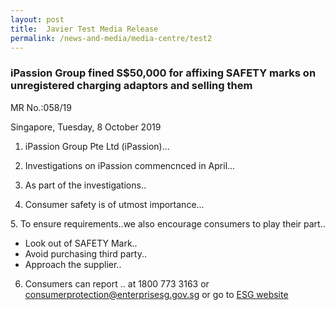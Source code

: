 ```yaml
---
layout: post
title:  Javier Test Media Release
permalink: /news-and-media/media-centre/test2
---
```

### iPassion Group fined S$50,000 for affixing SAFETY marks on unregistered charging adaptors and selling them

MR No.:058/19

Singapore, Tuesday, 8 October 2019

1. iPassion Group Pte Ltd (iPassion)...

2. Investigations on iPassion commencnced in April...

3. As part of the investigations..

4. Consumer safety is of utmost importance...

5\. To ensure requirements..we also encourage consumers to play their part..

  * Look out of SAFETY Mark..
  * Avoid purchasing third party..
  * Approach the supplier..


6. Consumers can report .. at 1800 773 3163 or <consumerprotection@enterprisesg.gov.sg> or go to [ESG website](www.enterprisesg.gov.sg)
